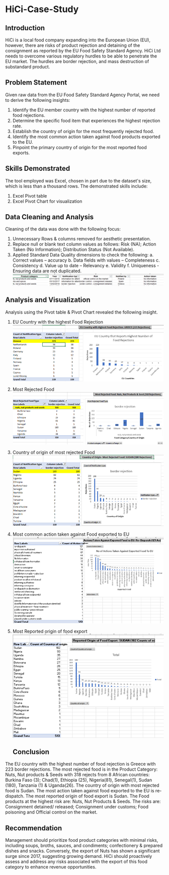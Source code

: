 # HiCi-Case-Study

## Introduction
HiCi is a local food company expanding into the European Union (EU), however, there are risks of product rejection and detaining of the consignment as reported by the EU Food Safety Standard Agency. HiCi Ltd needs to overcome various regulatory hurdles to be able to penetrate the EU market. The hurdles are border rejection, and mass destruction of substandard product.

## Problem Statement
Given raw data from the EU Food Safety Standard Agency Portal, we need to derive the following insights:
1.	Identify the EU member country with the highest number of reported food rejections.
2.	Determine the specific food item that experiences the highest rejection rate.
3.	Establish the country of origin for the most frequently rejected food.
4.	Identify the most common action taken against food products exported to the EU.
5.	Pinpoint the primary country of origin for the most reported food exports.

## Skills Demonstrated
The tool employed was Excel, chosen in part due to the dataset's size, which is less than a thousand rows. The demonstrated skills include:
1.	Excel Pivot table
2.	Excel Pivot Chart for visualization 

## Data Cleaning and Analysis
Cleaning of the data was done with the following focus:
1.	Unnecessary Rows & columns removed for aesthetic presentation.
2.	Replace null or blank text column values as follows: Risk (NA); Action Taken (No Information); Distribution Status (Not Available).
3.	Applied Standard Data Quality dimensions to check the following:
a.	Correct values – accuracy
b.	Data fields with values – Completeness 
c.	Consistency
d.	Value up to date – Relevancy
e.	Validity
f.	Uniqueness - Ensuring data are not duplicated.
![](Empty.PNG)

## Analysis and Visualization
Analysis using the Pivot table & Pivot Chart revealed the following insight.
1.	EU Country with the highest Food Rejection
   ![](EU_Highest.PNG)
  	
2.	Most Rejected Food
   ![](MRF.PNG)
  	
3.	Country of origin of most rejected Food
   ![](Comrfd.PNG)
4.	Most common action taken against Food exported to EU
	![](Mca.PNG)
5.	Most Reported origin of food export
![](Mrofe.PNG)

    ## Conclusion
The EU country with the highest number of food rejection is Greece with 223 border rejections.
The most rejected food is in the Product Category: Nuts, Nut products & Seeds with 318 rejects from 8 African countries: Burkina Faso (3); Chad(1), Ethiopia (25), Nigeria(81), 
Senegal(1), Sudan (180), Tanzania (1) & Uganda(26).
The country of origin with most rejected food is Sudan.
The most action taken against food exported to the EU is re-dispatch.
The most reported origin of food export is Sudan.
The Food products at the highest risk are: Nuts, Nut Products & Seeds. The risks are: Consignment detained/ released; Consignment under customs; Food poisoning and Official 
 control on the market.

   ## Recommendation
Management should prioritize food product categories with minimal risks, including soups, broths, sauces, and condiments; confectionery & prepared dishes and snacks. Conversely, the export of Nuts has shown a significant surge since 2017, suggesting growing demand. HiCi should proactively assess and address any risks associated with the export of this food category to enhance revenue opportunities.
 

